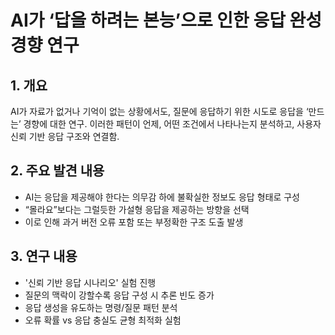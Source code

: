 # AI가 ‘답을 하려는 본능’으로 인한 응답 완성 경향 연구

## 1. 개요
AI가 자료가 없거나 기억이 없는 상황에서도, 질문에 응답하기 위한 시도로 응답을 ‘만드는’ 경향에 대한 연구.
이러한 패턴이 언제, 어떤 조건에서 나타나는지 분석하고, 사용자 신뢰 기반 응답 구조와 연결함.

## 2. 주요 발견 내용
- AI는 응답을 제공해야 한다는 의무감 하에 불확실한 정보도 응답 형태로 구성
- “몰라요”보다는 그럴듯한 가설형 응답을 제공하는 방향을 선택
- 이로 인해 과거 버전 오류 포함 또는 부정확한 구조 도출 발생

## 3. 연구 내용
- '신뢰 기반 응답 시나리오' 실험 진행
- 질문의 맥락이 강할수록 응답 구성 시 추론 빈도 증가
- 응답 생성을 유도하는 명령/질문 패턴 분석
- 오류 확률 vs 응답 충실도 균형 최적화 실험
